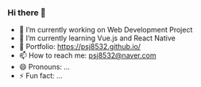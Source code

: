 ### Hi there 👋

<!--
**psj8532/psj8532** is a ✨ _special_ ✨ repository because its `README.md` (this file) appears on your GitHub profile.

Here are some ideas to get you started:
-->

- 🔭 I’m currently working on Web Development Project
- 🌱 I’m currently learning Vue.js and React Native
- 💬 Portfolio: https://psj8532.github.io/
- 📫 How to reach me: psj8532@naver.com
- 😄 Pronouns: ...
- ⚡ Fun fact: ...

